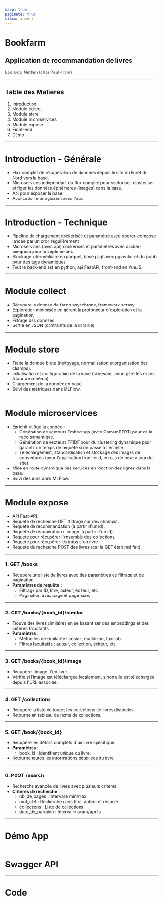 ```yaml
---
marp: true
paginate: true
class: invert
---
```


# Bookfarm

## Application de recommandation de livres

Leclercq Nathan
Icher Paul-Henri

---

## Table des Matières

1. Introduction
2. Module collect
3. Module store
4. Module microservices
5. Module expose
6. Front-end
7. Démo

---

# Introduction - Générale

- Flux complet de récupération de données depuis le site du Furet du Nord vers la base.
- Microservices indépendant du flux complet pour vectoriser, clusteriser et figer les données éphémères (images) dans la base.
- Api pour exposer la base.
- Application interagissant avec l'api.

---

# Introduction - Technique

- Pipeline de chargement dockerisée et paramétré avec docker-compose lancée par un cron régulièrement
- Microservices (avec api) dockerisés et paramétrés avec docker-compose pour le déploiement.
- Stockage intermédiaire en parquet, base psql avec pgvector et du jsonb pour des tags dynamiques.
- Tout le back-end est en python, api FastAPI, front-end en VueJS

---

# Module collect

- Récupère la donnée de façon asynchrone, framework scrapy.
- Exploration minimisée en gérant la profondeur d'exploration et la pagination.
- Filtrage des données.
- Sortie en JSON (contrainte de la librairie)

---

# Module store

- Traite la donnée brute (nettoyage, normalisation et organisation des champs).
- Initialisation et configuration de la base (si besoin, sinon gère les mises à jour de schéma).
- Chargement de la donnée en base.
- Suivi des métriques dans MLFlow.

---

# Module microservices

- Enrichit et fige la donnée :
  - Génération de vecteurs Embedings (avec CamemBERT) pour de la reco sémantique.
  - Génération de vecteurs TFIDF pour du clustering dynamique pour garantir un temps de requête si on passe à l'échelle.
  - Téléchargement, standardisation et stockage des images de couvertures (pour l'application front-end, en cas de mise à jour du site).
- Mise en route dynamique des services en fonction des lignes dans la base.
- Suivi des runs dans MLFlow.

---

# Module expose

- API Fast-API.
- Requete de recherche GET (filtrage sur des champs).
- Requete de recommandation (à partir d'un id).
- Requete de récupération d'image (à partir d'un id).
- Requete pour récupérer l'ensemble des collections.
- Requete pour récupérer les infos d'un livre.
- Requete de recherche POST des livres (car le GET était mal fait). 

---

### 1. **GET** /books

- Récupère une liste de livres avec des paramètres de filtrage et de pagination.
- **Paramètres de requête** :
  - Filtrage par ID, titre, auteur, éditeur, etc.
  - Pagination avec page et page_size.

---

### 2. **GET** /books/{book_id}/similar

- Trouve des livres similaires en se basant sur des embeddings et des critères facultatifs.
- **Paramètres** :
  - Méthodes de similarité : cosine, euclidean, taxicab.
  - Filtres facultatifs : auteur, collection, éditeur, etc.

---

### 3. **GET** /books/{book_id}/image

- Récupère l'image d'un livre.
- Vérifie si l'image est téléchargée localement, sinon elle est téléchargée depuis l'URL associée.

---

### 4. **GET** /collections

- Récupère la liste de toutes les collections de livres distinctes.
- Retourne un tableau de noms de collections.

---

### 5. **GET** /book/{book_id}

- Récupère les détails complets d'un livre spécifique.
- **Paramètres** :
  - book_id : Identifiant unique du livre.
- Retourne toutes les informations détaillées du livre.

---

### 6. **POST** /search

- Recherche avancée de livres avec plusieurs critères.
- **Critères de recherche** :
  - nb_de_pages : Intervalle min/max
  - mot_clef : Recherche dans titre, auteur et résumé
  - collections : Liste de collections
  - date_de_parution : Intervalle avant/après

---

# Démo App

---

# Swagger API

---

# Code